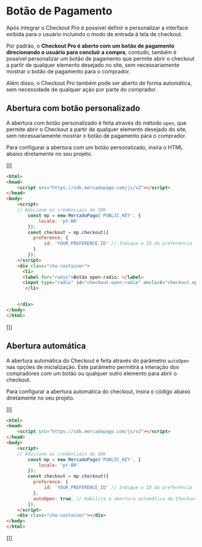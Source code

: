 # Botão de Pagamento

Após integrar o Checkout Pro é possível definir e personalizar a interface exibida para o usuário incluindo o modo de entrada à tela de checkout. 

Por padrão, o **Checkout Pro é aberto com um botão de pagamento direcionando o usuário para concluir a compra**, contudo, também é possível personalizar um botão de pagamento que permite abrir o checkout a partir de qualquer elemento desejado no site, sem necessariamente mostrar o botão de pagamento para o comprador.

Além disso, o Checkout Pro também pode ser aberto de forma automática, sem necessidade de qualquer ação por parte do comprador.


## Abertura com botão personalizado 


A abertura com botão personalizado é feita através do método `open`, que permite abrir o Checkout a partir de qualquer elemento desejado do site, sem necessariamente mostrar o botão de pagamento para o comprador.

Para configurar a abertura com um botão personalizado, insira o HTML abaixo diretamente no seu projeto.


[[[
```html
<html>
<head>
	<script src="https://sdk.mercadopago.com/js/v2"></script>
</head>
<body>
	<script>
    // Adicione as credenciais do SDK
		const mp = new MercadoPago('PUBLIC_KEY', {
		    locale: 'pt-BR'
		});
		const checkout = mp.checkout({
		  preference: {
		      id: 'YOUR_PREFERENCE_ID' // Indique o ID da preferência
		  }
		});
	</script>	 	 
	<div class="cho-container">
      <li>
      <label for="radio">Botão open-radio: </label>
      <input type="radio" id="checkout-open-radio" onclick="checkout.open()">
       </li>


	</div>
</body>
</html>
```
]]]

## Abertura automática 

A abertura automática do Checkout é feita através do parâmetro `autoOpen` nas opções de inicialização. Este parâmetro permitirá a interação dos compradores com um botão ou qualquer outro elemento para abrir o checkout.

Para configurar a abertura automática do checkout, insira o código abaixo diretamente no seu projeto.


[[[
```html
<html>
<head>
	<script src="https://sdk.mercadopago.com/js/v2"></script>
</head>
<body>
	<script>
    // Adicione as credenciais do SDK
		const mp = new MercadoPago('PUBLIC_KEY', {
		    locale: 'pt-BR'
		});
		const checkout = mp.checkout({
		  preference: {
		      id: 'YOUR_PREFERENCE_ID' // Indique o ID da preferência
		  },
		  autoOpen: true, // Habilita a abertura automática do Checkout Pro
		});	
	</script>	 	 
	<div class="cho-container"></div>
</body>
</html>
```
]]]